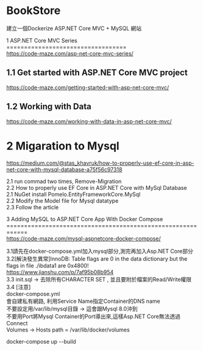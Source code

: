 # BookStore

建立一個Dockerize ASP.NET Core MVC + MySQL 網站


1 ASP.NET Core MVC Series
==================================<br />
https://code-maze.com/asp-net-core-mvc-series/

1.1 Get started with ASP.NET Core MVC project
--------------------------------------------------------
https://code-maze.com/getting-started-with-asp-net-core-mvc/

1.2 Working with Data
------------------------
https://code-maze.com/working-with-data-in-asp-net-core-mvc/

2 Migaration to Mysql
===============================
https://medium.com/@stas_khavruk/how-to-properly-use-ef-core-in-asp-net-core-with-mysql-database-a75f56c97318

2.1 run commad two times, Remove-Migration<br />
2.2 How to properly use EF Core in ASP.NET Core with MySql Database<br />
   2.1 NuGet install Pomelo.EntityFrameworkCore.MySql<br />
   2.2 Modify the Model file for Mysql datatype<br />
   2.3 Follow the article<br />

3 Adding MySQL to ASP.NET Core App With Docker Compose
============================================================<br />
https://code-maze.com/mysql-aspnetcore-docker-compose/<br />

3.1請先在docker-compose.yml加入mysql部分,測完再加入Asp.NET Core部分<br />
3.2[解決發生異常]InnoDB: Table flags are 0 in the data dictionary but the flags in file ./ibdata1 are 0x4800!<br />
	https://www.jianshu.com/p/7af95b08b954<br />
3.3 init.sql -> 去除所有CHARACTER SET , 並且要附於檔案的Read/Write權限<br />
3.4 [注意]<br />
docker-compose.yml<br />
     會自建私有網路, 利用Service Name指定Container的DNS name<br />
     不要設定用/var/lib/mysql目錄 -> 這會跟Mysql 8.0沖到<br />
     不要用Port將Mysql Container的Port導出來,這樣Asp.NET Core無法透過Connect<br />
     Volumes ->  Hosts path = /var/lib/docker/volumes<br />

docker-compose up --build
